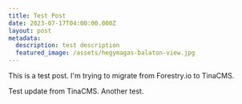 ```yaml
---
title: Test Post
date: 2023-07-17T04:00:00.000Z
layout: post
metadata:
  description: test description
  featured_image: /assets/hegymagas-balaton-view.jpg
---
```


This is a test post. I'm trying to migrate from Forestry.io to TinaCMS.

Test update from TinaCMS. Another test.
